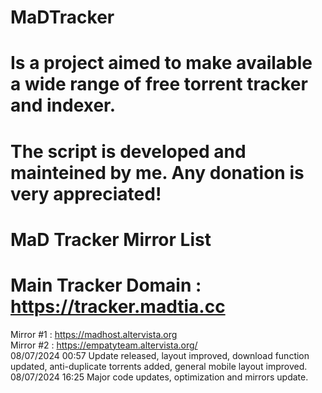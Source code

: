 # MaDTracker
# Is a project aimed to make available a wide range of free torrent tracker and indexer. 
# The script is developed and mainteined by me. Any donation is very appreciated!
# MaD Tracker Mirror List
# Main Tracker Domain : https://tracker.madtia.cc<br>
Mirror #1 : https://madhost.altervista.org<br>
Mirror #2 : https://empatyteam.altervista.org/<br>
08/07/2024 00:57 Update released, layout improved, download function updated, anti-duplicate torrents added, general mobile layout improved.<br>
08/07/2024 16:25 Major code updates, optimization and mirrors update.
